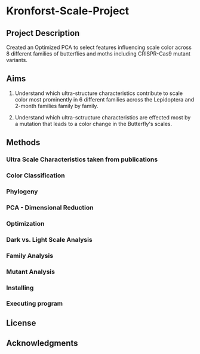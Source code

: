 # Kronforst-Scale-Project

## Project Description
Created an Optimized PCA to select features influencing scale color across 8 different families of butterflies and moths including CRISPR-Cas9 mutant variants.

## Aims
1. Understand which ultra-structure characteristics contribute to scale color most prominently in 6 different families across the Lepidoptera and 2-month families family by family.

2. Understand which ultra-sctructure characteristics are effected most by a mutation that leads to a color change in the Butterfly's scales.  

## Methods

### Ultra Scale Characteristics taken from publications

### Color Classification 

### Phylogeny

### PCA - Dimensional Reduction

### Optimization

### Dark vs. Light Scale Analysis

### Family Analysis

### Mutant Analysis

### Installing

### Executing program

## License

## Acknowledgments
